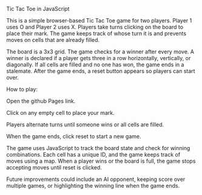 Tic Tac Toe in JavaScript

This is a simple browser-based Tic Tac Toe game for two players. Player 1 uses O and Player 2 uses X. Players take turns clicking on the board to place their mark. The game keeps track of whose turn it is and prevents moves on cells that are already filled.

The board is a 3x3 grid. The game checks for a winner after every move. A winner is declared if a player gets three in a row horizontally, vertically, or diagonally. If all cells are filled and no one has won, the game ends in a stalemate. After the game ends, a reset button appears so players can start over.

How to play:

Open the github Pages link.

Click on any empty cell to place your mark.

Players alternate turns until someone wins or all cells are filled.

When the game ends, click reset to start a new game.

The game uses JavaScript to track the board state and check for winning combinations. Each cell has a unique ID, and the game keeps track of moves using a map. When a player wins or the board is full, the game stops accepting moves until reset is clicked.

Future improvements could include an AI opponent, keeping score over multiple games, or highlighting the winning line when the game ends.
